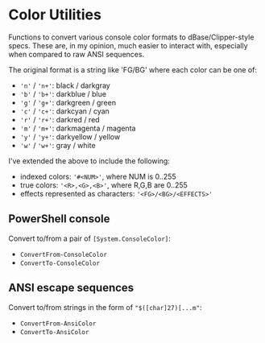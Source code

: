 Color Utilities
===============

Functions to convert various console color formats to dBase/Clipper-style specs. These are, in my opinion, much easier to interact with, especially when compared to raw ANSI sequences.

The original format is a string like 'FG/BG' where each color can be one of:

* `'n'` / `'n+'`: black       / darkgray
* `'b'` / `'b+'`: darkblue    / blue
* `'g'` / `'g+'`: darkgreen   / green
* `'c'` / `'c+'`: darkcyan    / cyan
* `'r'` / `'r+'`: darkred     / red
* `'m'` / `'m+'`: darkmagenta / magenta
* `'y'` / `'y+'`: darkyellow  / yellow
* `'w'` / `'w+'`: gray        / white

I've extended the above to include the following:

* indexed colors: `'#<NUM>'`, where NUM is 0..255
* true colors: `'<R>,<G>,<B>'`, where R,G,B are 0..255
* effects represented as characters: `'<FG>/<BG>/<EFFECTS>'`


PowerShell console
------------------

Convert to/from a pair of `[System.ConsoleColor]`:

* `ConvertFrom-ConsoleColor`
* `ConvertTo-ConsoleColor`


ANSI escape sequences
---------------------

Convert to/from strings in the form of `"$([char]27)[...m"`:

* `ConvertFrom-AnsiColor`
* `ConvertTo-AnsiColor`
